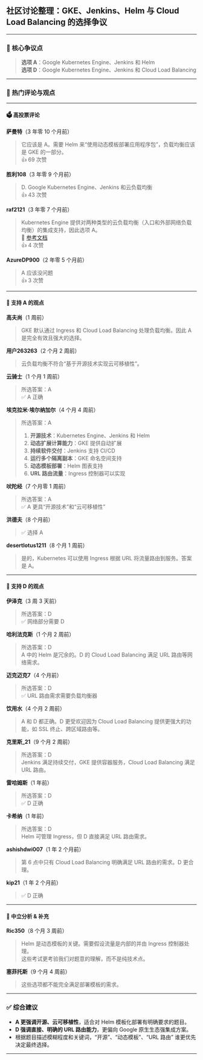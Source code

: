 ## 社区讨论整理：GKE、Jenkins、Helm 与 Cloud Load Balancing 的选择争议

---

### 🎯 核心争议点

> **选项 A**：Google Kubernetes Engine、Jenkins 和 Helm  
> **选项 D**：Google Kubernetes Engine、Jenkins 和 Cloud Load Balancing

---

### 💬 热门评论与观点

---

#### 🗳️ 高投票评论

**萨曼特**（3 年零 10 个月前）  
> 它应该是 A。需要 Helm 来“使用动态模板部署应用程序包”，负载均衡应该是 GKE 的一部分。  
> 👍 69 次赞

**胜利108**（3 年零 9 个月前）  
> D. Google Kubernetes Engine、Jenkins 和云负载均衡  
> 👍 43 次赞

**raf2121**（3 年零 7 个月前）  
> Kubernetes Engine 提供对两种类型的云负载均衡（入口和外部网络负载均衡）的集成支持，因此选项 A。  
> 🔗 [参考文档](https://cloud.google.com/kubernetes-engine/docs/tutorials/http-balancer)  
> 👍 4 次赞

**AzureDP900**（2 年零 5 个月前）  
> A 应该没问题  
> 👍 3 次赞

---

#### 📌 支持 A 的观点

**高夫尚**（1 周前）  
> GKE 默认通过 Ingress 和 Cloud Load Balancing 处理负载均衡。因此 A 是完全有效且强大的选择。

**用户263263**（2 个月 2 周前）  
> 云负载均衡不符合“基于开源技术实现云可移植性”。

**云骑士**（1 个月 1 周前）  
> 所选答案：A  
> ✅ A 正确

**埃克拉米·埃尔纳加尔**（4 个月 4 周前）  
> 所选答案：A  
> 1. **开源技术**：Kubernetes Engine、Jenkins 和 Helm  
> 2. **动态扩展计算能力**：GKE 提供自动扩展  
> 3. **持续软件交付**：Jenkins 支持 CI/CD  
> 4. **运行多个隔离副本**：GKE 命名空间支持  
> 5. **动态模板部署**：Helm 图表支持  
> 6. **URL 路由流量**：Ingress 控制器可以实现

**吠陀经**（7 个月零 1 周前）  
> 所选答案：A  
> ✅ A 更具“开源技术”和“云可移植性”

**洪德夫**（8 个月前）  
> ✅ 选择 A

**desertlotus1211**（8 个月 1 周前）  
> 是的，Kubernetes 可以使用 Ingress 根据 URL 将流量路由到服务。答案是 A。

---

#### 📌 支持 D 的观点

**伊泽克**（3 周 3 天前）  
> 所选答案：D  
> ✅ 网络部分需要 D

**哈利法克斯**（1 个月 2 周前）  
> 所选答案：D  
> A 中的 Helm 是冗余的。D 的 Cloud Load Balancing 满足 URL 路由等网络需求。

**迈克迈克7**（4 个月前）  
> 所选答案：D  
> ✅ URL 路由需求需要负载均衡器

**饮用水**（4 个月 2 周前）  
> A 和 D 都正确。D 更受欢迎因为 Cloud Load Balancing 提供更强大的功能，如 SSL 终止、跨区域路由等。

**克里斯_21**（9 个月 2 周前）  
> 所选答案：D  
> Jenkins 满足持续交付，GKE 提供容器服务，Cloud Load Balancing 满足 URL 路由。

**雷哈姆斯**（1 年前）  
> 所选答案：D  
> ✅ D 正确

**卡希纳**（1 年前）  
> 所选答案：D  
> Helm 可管理 Ingress，但 D 直接满足 URL 路由需求。

**ashishdwi007**（1 年 2 个月前）  
> 第 6 点中只有 Cloud Load Balancing 明确满足 URL 路由的需求。D 更合理。

**kip21**（1 年 2 个月前）  
> ✅ D 正确

---

#### 🤔 中立分析 & 补充

**Ric350**（8 个月 3 周前）  
> Helm 是动态模板的关键。需要假设流量是内部的并由 Ingress 控制器处理。  
> 这些考试更考验我们对题意的理解，而不是纯技术点。

**塞菲托斯**（9 个月 4 周前）  
> 这些选项都不能完全满足部署模板的需求。

---

### ✅ 综合建议

- **A 更强调开源、云可移植性**，适合对 Helm 模板化部署有明确要求的题目。
- **D 强调直接、明确的 URL 路由能力**，更偏向 Google 原生生态强集成方案。
- 根据题目描述模糊程度和关键词，“开源”、“动态模板”、“URL 路由” 谁更优先决定最终选择。

---
